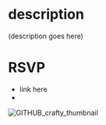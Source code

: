 # description
(description goes here)

# RSVP
- link here
- 
![GITHUB_crafty_thumbnail](https://user-images.githubusercontent.com/88118399/132258121-cba55c25-0ed7-4d18-98aa-6164682e307f.png)
